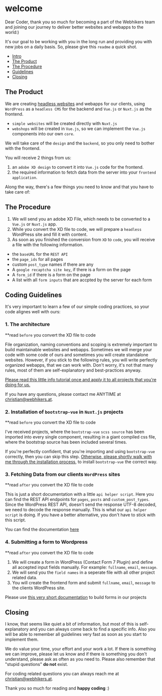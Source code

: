 # welcome

Dear Coder, thank you so much for becoming a part of the Webhikers team and joining our journey to deliver better websites and webapps to the world:)

It's our goal to be working with you in the long run and providing you with new jobs on a daily basis. So, please give this `readme` a quick shot.

- [Intro](#intro)
- [The Product](#product)
- [The Procedure](#procedure)
- [Guidelines](#guidelines)
- [Closing](#closing)

<a name="product"/>

## The Product

We are creating [headless websites](https://blog.cpanel.com/how-to-use-wordpress-as-a-headless-cms/) and webapps for our clients, using `WordPress` as a `headless CMS` for the backend and `Vue.js` or `Nuxt.js` as the frontend.

- `simple websites` will be created directly with `Nuxt.js` 
- `webshops` will be created in `Vue.js`, so we can implement the `Vue.js` components into our own `core`.

We will take care of the `design` and the `backend`, so you only need to bother with the frontend.

You will receive 2 things from us:

1. an `adobe XD design` to convert it into `Vue.js` code for the frontend. 
2. the required information to fetch data from the server into your `frontend application`.

Along the way, there's a few things you need to know and that you have to take care of:

<a name="procedure"/>

## The Procedure

1. We will send you an adobe XD File, which needs to be converted to a `Vue.js` or `Nuxt.js` app.
2. While you convert the XD file to code, we will prepare a `headless` WordPress site and fill it with content.
3. As soon as you finished the conversion from `XD` to `code`, you will receive a file with the following information.
  - the `baseURL` for the `REST API`
  - the `page_ids` for all pages
  - custom `post_type` names if there are any
  - A `google recaptcha site key`, if there is a form on the page
  - A `form_id` if there is a form on the page
  - A list with all `form inputs` that are accpted by the server for each form

<a name="guidelines"/>

## Coding Guidelines

It's very important to learn a few of our simple coding practices, so your code alignes well with ours:

### 1. The architecture

**read `before` you convert the XD file to code

File organization, naming conventions and scoping is extremely important to build maintainable websites and webapps. Sometimes we will merge your code with some code of ours and sometimes you will create standalone websites. However, if you stick to the following rules, you will write perfectly organized webapps, that we can work with. Don't worry, it's not that many rules, most of them are self-explanatory and best-practices anyway.

[Please read this little info tutorial once and apply it to all projects that you're doing for us.](https://github.com/Webhikers-Docs/code-architecture)

If you have any questions, please contact me ANYTIME at christian@webhikers.at.

### 2. Installation of `bootstrap-vue` in `Nuxt.js` projects

**read `before` you convert the XD file to code

I've received projects, where the `bootstrap-vue` `scss source` has been imported into every single component, resulting in a giant compiled css file, where the bootstrap source has been included several times.

If you're perfectly confident, that you're importing and using `bootstrap-vue` correctly, then you can skip this step. [Otherwise, please shortly walk with me through the installation process](https://github.com/Webhikers-Docs/nuxt-bootstrap-doc), to install `bootstrap-vue` the correct way.

### 3. Fetching Data from our clients `WordPress` sites

**read `after` you convert the XD file to code

This is just a short documentation with a little `api helper script`. Here you can find the REST API endpoints for `pages`, `posts` and `custom_post_types`. Since the WordPress REST API, doesn't send the response UTF-8 decoded, we need to decode the response manually. This is what our `api helper script` is doing. If you have a better alternative, you don't have to stick with this script.

You can find the documentation [here](https://github.com/Webhikers-Docs/wp-api-doc)

### 4. Submitting a form to Wordpress

**read `after` you convert the XD file to code

1. We will create a form in WordPress (Contact Form 7 Plugin) and define all accepted input fields manually. For example: `fullname`, `email`, `message`.
2. We will send you the `field names` in a seperate file with all other project related data.
3. You will create the frontend form and submit `fullname`, `email`, `message` to the clients WordPress site.

Please use [this very short documentation](https://github.com/Webhikers-Docs/bootstrap-vue-cf7) to build forms in our projects

<a name="closing"/>

## Closing

I know, that seems like quiet a bit of information, but most of this is self-explanatory and you can always come back to find a specific info. Also you will be able to remember all guidelines very fast as soon as you start to implement them.

We do value your time, your effort and your work a lot. If there is something we can improve, please let us know and if there is something you don't understand, please ask as often as you need to. Please also remember that "stupid questions" **do not** exist.

For coding related questions you can always reach me at christian@webhikers.at.

Thank you so much for reading and **happy coding** :)
